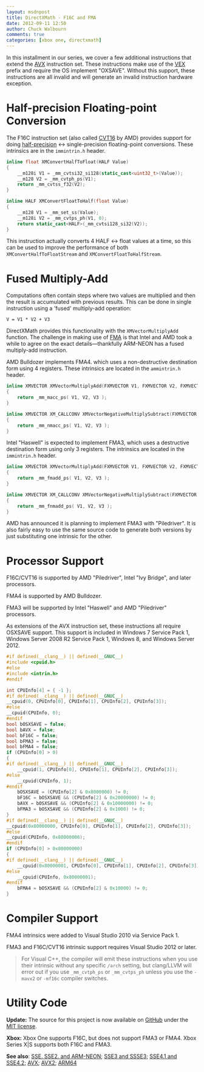 ```yaml
---
layout: msdnpost
title: DirectXMath - F16C and FMA
date: 2012-09-11 12:50
author: Chuck Walbourn
comments: true
categories: [xbox one, directxmath]
---
```

In this installment in our series, we cover a few additional instructions that extend the <a href="http://en.wikipedia.org/wiki/Advanced_Vector_Extensions">AVX</a> instruction set. These instructions make use of the <a href="http://en.wikipedia.org/wiki/VEX_prefix">VEX</a> prefix and require the OS implement "OXSAVE". Without this support, these instructions are all invalid and will generate an invalid instruction hardware exception.
<!--more-->

<h1>Half-precision Floating-point Conversion</h1>

The F16C instruction set (also called <a href="http://en.wikipedia.org/wiki/CVT16_instruction_set">CVT16</a> by AMD) provides support for doing <a href="http://en.wikipedia.org/wiki/Half-precision">half-precision</a> <-> single-precision floating-point conversions. These intrinsics are in the <code>immintrin.h</code> header.

```cpp
inline float XMConvertHalfToFloat(HALF Value)
{
    __m128i V1 = _mm_cvtsi32_si128(static_cast<uint32_t>(Value));
    __m128 V2 = _mm_cvtph_ps(V1);
    return _mm_cvtss_f32(V2);
}

inline HALF XMConvertFloatToHalf(float Value)
{
    __m128 V1 = _mm_set_ss(Value);
    __m128i V2 = _mm_cvtps_ph(V1, 0);
    return static_cast<HALF>(_mm_cvtsi128_si32(V2));
}
```

This instruction actually converts 4 HALF <-> float values at a time, so this can be used to improve the performance of both <code>XMConvertHalfToFloatStream</code> and <code>XMConvertFloatToHalfStream</code>.

<h1>Fused Multiply-Add</h1>

Computations often contain steps where two values are multiplied and then the result is accumulated with previous results. This can be done in single instruction using a 'fused' multiply-add operation:

```
V = V1 * V2 + V3
```

DirectXMath provides this functionality with the <code>XMVectorMultiplyAdd</code> function. The challenge in making use of <a href="http://en.wikipedia.org/wiki/FMA_instruction_set">FMA</a> is that Intel and AMD took a while to agree on the exact details—thankfully ARM-NEON has a fused multiply-add instruction.

AMD Bulldozer implements FMA4. which uses a non-destructive destination form using 4 registers. These intrinsics are located in the <code>ammintrin.h</code> header.

```cpp
inline XMVECTOR XMVectorMultiplyAdd(FXMVECTOR V1, FXMVECTOR V2, FXMVECTOR V3)
{
    return _mm_macc_ps( V1, V2, V3 );
}

inline XMVECTOR XM_CALLCONV XMVectorNegativeMultiplySubtract(FXMVECTOR V1, FXMVECTOR V2, FXMVECTOR V3)
{
    return _mm_nmacc_ps( V1, V2, V3 );
}
```

Intel "Haswell" is expected to implement FMA3, which uses a destructive destination form using only 3 registers. The intrinsics are located in the <code>immintrin.h</code> header.

```cpp
inline XMVECTOR XMVectorMultiplyAdd(FXMVECTOR V1, FXMVECTOR V2, FXMVECTOR V3)
{
    return _mm_fmadd_ps( V1, V2, V3 );
}

inline XMVECTOR XM_CALLCONV XMVectorNegativeMultiplySubtract(FXMVECTOR V1, FXMVECTOR V2, FXMVECTOR V3)
{
    return _mm_fnmadd_ps( V1, V2, V3 );
}
```

AMD has announced it is planning to implement FMA3 with "Piledriver". It is also fairly easy to use the same source code to generate both versions by just substituting one intrinsic for the other.

<h1>Processor Support</h1>

F16C/CVT16 is supported by AMD "Piledriver", Intel "Ivy Bridge", and later processors.

FMA4 is supported by AMD Bulldozer.

FMA3 will be supported by Intel "Haswell" and AMD "Piledriver" processors.

As extensions of the AVX instruction set, these instructions all require OSXSAVE support. This support is included in Windows 7 Service Pack 1, Windows Server 2008 R2 Service Pack 1, Windows 8, and Windows Server 2012.

```cpp
#if defined(__clang__) || defined(__GNUC__)
#include <cpuid.h>
#else
#include <intrin.h>
#endif

int CPUInfo[4] = { -1 };
#if defined(__clang__) || defined(__GNUC__)
__cpuid(0, CPUInfo[0], CPUInfo[1], CPUInfo[2], CPUInfo[3]);
#else
__cpuid(CPUInfo, 0);
#endif
bool bOSXSAVE = false;
bool bAVX = false;
bool bF16C = false;
bool bFMA3 = false;
bool bFMA4 = false;
if (CPUInfo[0] > 0)
{
#if defined(__clang__) || defined(__GNUC__)
    __cpuid(1, CPUInfo[0], CPUInfo[1], CPUInfo[2], CPUInfo[3]);
#else
    __cpuid(CPUInfo, 1);
#endif
    bOSXSAVE = (CPUInfo[2] & 0x8000000) != 0;
    bF16C = bOSXSAVE && (CPUInfo[2] & 0x20000000) != 0;
    bAVX = bOSXSAVE && (CPUInfo[2] & 0x10000000) != 0;
    bFMA3 = bOSXSAVE && (CPUInfo[2] & 0x1000) != 0;
}
#if defined(__clang__) || defined(__GNUC__)
__cpuid(0x80000000, CPUInfo[0], CPUInfo[1], CPUInfo[2], CPUInfo[3]);
#else
__cpuid(CPUInfo, 0x80000000);
#endif
if (CPUInfo[0] > 0x80000000)
{
#if defined(__clang__) || defined(__GNUC__)
    __cpuid(0x80000001, CPUInfo[0], CPUInfo[1], CPUInfo[2], CPUInfo[3]);
#else
    __cpuid(CPUInfo, 0x80000001);
#endif
    bFMA4 = bOSXSAVE && (CPUInfo[2] & 0x10000) != 0;
}
```

<h1>Compiler Support</h1>

FMA4 intrinsics were added to Visual Studio 2010 via Service Pack 1.

FMA3 and F16C/CVT16 intrinsic support requires Visual Studio 2012 or later.

> For Visual C++, the compiler will emit these instructions when you use their intrinsic without any specific ``/arch`` setting, but clang/LLVM will error out if you use ``_mm_cvtph_ps`` or ``_mm_cvtps_ph`` unless you use the ``-mavx2`` or ``-mf16c`` compiler switches.

<h1>Utility Code</h1>

<strong>Update:</strong> The source for this project is now available on <a href="https://github.com/Microsoft/DirectXMath">GitHub</a> under the <a href="http://opensource.org/licenses/MIT">MIT license</a>.

<strong>Xbox:</strong> Xbox One supports F16C, but does not support FMA3 or FMA4. Xbox Series X|S supports both F16C and FMA3.

<strong>See also</strong>: <a href="https://walbourn.github.io/directxmath-sse-sse2-and-arm-neon/">SSE. SSE2. and ARM-NEON</a>; <a href="https://walbourn.github.io/directxmath-sse3-and-ssse3/">SSE3 and SSSE3</a>; <a href="https://walbourn.github.io/directxmath-sse4-1-and-sse4-2/">SSE4.1 and SSE4.2;</a> <a href="https://walbourn.github.io/directxmath-avx/">AVX</a>; <a href="https://walbourn.github.io/directxmath-avx2/">AVX2</a>; <a href="https://walbourn.github.io/directxmath-arm64/">ARM64</a>
